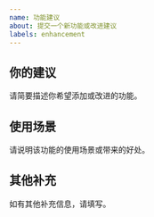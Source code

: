 ```yaml
---
name: 功能建议
about: 提交一个新功能或改进建议
labels: enhancement
---
```


## 你的建议
请简要描述你希望添加或改进的功能。

## 使用场景
请说明该功能的使用场景或带来的好处。

## 其他补充
如有其他补充信息，请填写。 